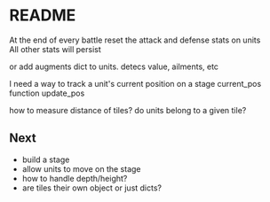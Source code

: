 # README

At the end of every battle reset the attack and defense stats on units  
All other stats will persist

or add augments dict to units. detecs value, ailments, etc


I need a way to track a unit's current position on a stage
current_pos
function update_pos

how to measure distance of tiles?
do units belong to a given tile?

## Next

- build a stage
- allow units to move on the stage
- how to handle depth/height?
- are tiles their own object or just dicts?
